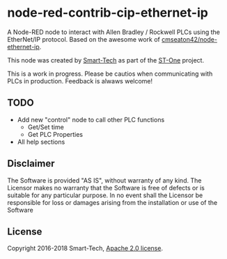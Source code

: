 node-red-contrib-cip-ethernet-ip
=====================
A Node-RED node to interact with Allen Bradley / Rockwell PLCs using the EtherNet/IP protocol.
Based on the awesome work of [cmseaton42/node-ethernet-ip](https://github.com/cmseaton42/node-ethernet-ip).

This node was created by [Smart-Tech](https://netsmarttech.com) as part of the [ST-One](https://netsmarttech.com/page/st-one) project.

This is a work in progress. Please be cautios when communicating with PLCs in production. Feedback is alwaws welcome!

TODO
----
 - Add new "control" node to call other PLC functions
   - Get/Set time
   - Get PLC Properties
 - All help sections

Disclaimer
----------

The Software is provided "AS IS", without warranty of any kind. The Licensor makes no warranty that the Software is free of defects or is suitable for any particular purpose. In no event shall the Licensor be responsible for loss or damages arising from the installation or use of the Software

License
-----------
Copyright 2016-2018 Smart-Tech, [Apache 2.0 license](LICENSE).
